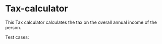# Tax-calculator
This Tax calculator calculates the tax on the overall annual income of the person.

Test cases:
